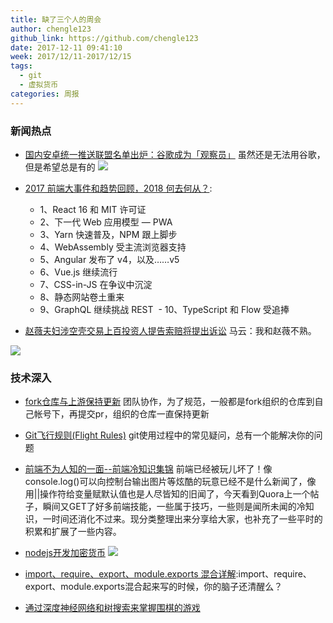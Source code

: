 ```yaml
---
title: 缺了三个人的周会
author: chengle123
github_link: https://github.com/chengle123
date: 2017-12-11 09:41:10
week: 2017/12/11-2017/12/15
tags:
  - git
  - 虚拟货币
categories: 周报
---
```


### 新闻热点

- [国内安卓统一推送联盟名单出炉：谷歌成为「观察员」](http://www.sohu.com/a/209853823_465976) 虽然还是无法用谷歌，但是希望总是有的
![](https://timgsa.baidu.com/timg?image&quality=80&size=b9999_10000&sec=1513336178588&di=a14b2aa8e50d22baab1af003ed8ca816&imgtype=0&src=http%3A%2F%2Farticle.fd.zol-img.com.cn%2Ft_s640x2000%2Fg1%2FM0B%2F08%2F01%2FCg-4jVOaj6aIVjeYAAK1YT5rCgwAAOQNwKCNKgAArV5733.jpg)

- [2017 前端大事件和趋势回顾，2018 何去何从？](http://mp.weixin.qq.com/s?__biz=MzAwNDcyNjI3OA==&mid=2650840743&idx=1&sn=b8060aeb2651458bbbd055ca029c153f&chksm=80d3b5ceb7a43cd88ececddba422dc65ed561f3aedf6dd15972c8455b1decea8d49121bb5dc5&mpshare=1&scene=23&srcid=12131qdSNI9BANgNoHmqePtX#rd):
  - 1、React 16 和 MIT 许可证
  - 2、下一代 Web 应用模型 — PWA
  - 3、Yarn 快速普及，NPM 跟上脚步
  - 4、WebAssembly 受主流浏览器支持
  - 5、Angular 发布了 v4，以及……v5
  - 6、Vue.js 继续流行
  - 7、CSS-in-JS 在争议中沉淀
  - 8、静态网站卷土重来
  - 9、GraphQL 继续挑战 REST
  - 10、TypeScript 和 Flow 受追捧
  
- [赵薇夫妇涉空壳交易上百投资人提告索赔将提出诉讼](http://baijiahao.baidu.com/s?id=1583851071258344749&wfr=spider&for=pc) 马云：我和赵薇不熟。

![](http://n.sinaimg.cn/translate/20170511/D-du-fyeyqem3735504.jpg)
### 技术深入
- [fork仓库与上游保持更新](https://www.cnblogs.com/CrazySL/p/5885498.html) 团队协作，为了规范，一般都是fork组织的仓库到自己帐号下，再提交pr，组织的仓库一直保持更新

- [Git飞行规则(Flight Rules)](https://github.com/k88hudson/git-flight-rules/blob/master/README_zh-cn.md#%E6%88%91%E4%B8%8D%E7%9F%A5%E9%81%93%E6%88%91%E5%81%9A%E9%94%99%E4%BA%86%E4%BA%9B%E4%BB%80%E4%B9%88) git使用过程中的常见疑问，总有一个能解决你的问题

- [前端不为人知的一面--前端冷知识集锦](http://www.cnblogs.com/Wayou/p/things_you_dont_know_about_frontend.html) 前端已经被玩儿坏了！像console.log()可以向控制台输出图片等炫酷的玩意已经不是什么新闻了，像用||操作符给变量赋默认值也是人尽皆知的旧闻了，今天看到Quora上一个帖子，瞬间又GET了好多前端技能，一些属于技巧，一些则是闻所未闻的冷知识，一时间还消化不过来。现分类整理出来分享给大家，也补充了一些平时的积累和扩展了一些内容。

- [nodejs开发加密货币](http://8btc.com/thread-27448-1-1.html)
![](https://timgsa.baidu.com/timg?image&quality=80&size=b9999_10000&sec=1513335697243&di=49e25396540757ab90751e58437a88c1&imgtype=0&src=http%3A%2F%2Fimg.mp.itc.cn%2Fupload%2F20161013%2Fb8178b420644480ea341363495744b0b_th.jpg)

- [import、require、export、module.exports 混合详解](http://mp.weixin.qq.com/s?__biz=MjM5MTA1MjAxMQ==&mid=2651227435&idx=2&sn=3ebe8df545436c3ef2cd1443305a5a4e&chksm=bd495caf8a3ed5b9f486b207866f7635ab95589d00cd03dc0ead2496aeb0f457c9fabe056230&mpshare=1&scene=23&srcid=1213nUgw2uUWeW5WI0UNC1Cz#rd):import、require、export、module.exports混合起来写的时候，你的脑子还清醒么？

- [通过深度神经网络和树搜索来掌握围棋的游戏](https://www.nature.com/articles/nature16961.epdf?shared_access_token=eKK0163L_QWhJOnSS4Wet9RgN0jAjWel9jnR3ZoTv0OivKk3lXs6SxMz535byYwHqIVouJ6qKrtxfOrBqgMI8z2GAxKloOrZJt2uhpOg7ZJrYyYlxydsd7C2FJN6_Oeui0xLpQ4rv5dW4j8qo7PZCEpVRl6vsFBUeBY00_dlKUE%3D)
